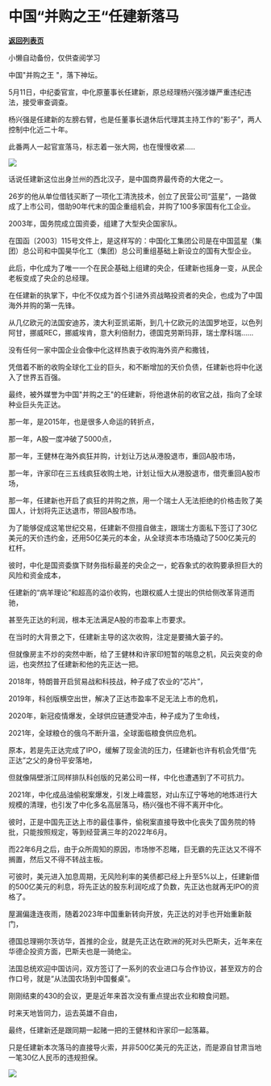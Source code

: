# 中国“并购之王“任建新落马

[**返回列表页**](/gzh/政事堂2019)

小懒自动备份，仅供查阅学习

中国"并购之王 "，落下神坛。  

5月11日，中纪委官宣，中化原董事长任建新，原总经理杨兴强涉嫌严重违纪违法，接受审查调查。

杨兴强是任建新的左膀右臂，也是任董事长退休后代理其主持工作的“影子”，两人控制中化近二十年。

此番两人一起官宣落马，标志着一张大网，也在慢慢收紧.....

![](https://mmbiz.qpic.cn/mmbiz_png/rxhS23yu8cP0IczCtIZZYDxu3icVrIW7D5UuaqqKzxibhiarlak9Znu5DRCVODpc3xe7TiajTLze1yYuibFGxe4WgtA/640?wx_fmt=png&from;=appmsg)

话说任建新这位出身兰州的西北汉子，是中国商界最传奇的大佬之一。  

26岁的他从单位借钱买断了一项化工清洗技术，创立了民营公司“蓝星”，一路做成了上市公司，借助90年代末的国企重组机会，并购了100多家国有化工企业。

2003年，国务院成立国资委，组建了大型央企国家队。  

在国函〔2003〕115号文件上，是这样写的：中国化工集团公司是在中国蓝星（集团）总公司和中国昊华化工（集团）总公司重组基础上新设立的国有大型企业。

此后，中化成为了唯一一个在民企基础上组建的央企，任建新也摇身一变，从民企老板变成了央企的总经理。

在任建新的执掌下，中化不仅成为首个引进外资战略投资者的央企，也成为了中国海外并购的第一先锋。

从几亿欧元的法国安迪苏，澳大利亚凯诺斯，到几十亿欧元的法国罗地亚，以色列阿甘，挪威REC，挪威埃肯，意大利倍耐力，德国克劳斯玛菲，瑞士摩科瑞......

没有任何一家中国企业会像中化这样热衷于收购海外资产和撒钱，  

凭借着不断的收购全球化工业的巨头，和不断增加的天价负债，任建新也将中化送入了世界五百强。

最终，被外媒誉为中国"并购之王"的任建新，将他退休前的收官之战，指向了全球种业巨头先正达。

那一年，是2015年，也是很多人命运的转折点，

那一年，A股一度冲破了5000点，

那一年，王健林在海外疯狂并购，计划让万达从港股退市，重回A股市场，

那一年，许家印在三五线疯狂收购土地，计划让恒大从港股退市，借壳重回A股市场，

那一年，任建新也开启了疯狂的并购之旅，用一个瑞士人无法拒绝的价格击败了美国人，计划将先正达退市，带回A股市场。

为了能够促成这笔世纪交易，任建新不但擅自做主，跟瑞士方面私下签订了30亿美元的天价违约金，还用50亿美元的本金，从全球资本市场撬动了500亿美元的杠杆。  

彼时，中化是国资委旗下财务指标最差的央企之一，蛇吞象式的收购要承担巨大的风险和资金成本，

任建新的“病羊理论”和超高的溢价收购，也跟权威人士提出的供给侧改革背道而驰，

甚至先正达的利润，根本无法满足A股的市盈率上市要求。

在当时的大背景之下，任建新主导的这次收购，注定是要捅大篓子的。

但就像房主不炒的突然中断，给了王健林和许家印短暂的喘息之机，风云突变的命运，也突然拉了任建新和他的先正达一把。

2018年，特朗普开启贸易战和科技战，种子成了农业的“芯片”，  

2019年，科创版横空出世，解决了正达市盈率不足无法上市的危机，

2020年，新冠疫情爆发，全球供应链遭受冲击，种子成为了生命线，

2021年，全球粮仓的俄乌不断升温，全球面临粮食供应危机。

原本，若是先正达完成了IPO，缓解了现金流的压力，任建新也许有机会凭借“先正达”之父的身份平安落地，  

但就像隔壁浙江同样排队科创版的兄弟公司一样，中化也遭遇到了不可抗力。

2021年，中化成品油偷税案爆发，引发上峰震怒，对山东辽宁等地的地炼进行大规模的清理，也引发了中化多名高层落马，杨兴强也不得不离开中化。

彼时，正是中国先正达上市的最佳事件，偷税案直接导致中化丧失了国务院的特批，只能按照规定，等到经营满三年的2022年6月。

而22年6月之后，由于众所周知的原因，市场惨不忍睹，巨无霸的先正达又不得不搁置，然后又不得不转战主板。

可彼时，美元进入加息周期，无风险利率的美债都已经上升至5%以上，任建新借的500亿美元的利息，将先正达的股东利润吃成了负数，先正达也就再无IPO的资格了。

屋漏偏逢连夜雨，随着2023年中国重新转向开放，先正达的对手也开始重新敲门，

德国总理朔尔茨访华，首推的企业，就是先正达在欧洲的死对头巴斯夫，近年来在华德企投资方面，巴斯夫也是一骑绝尘。

法国总统欢迎中国访问，双方签订了一系列的农业进口与合作协议，甚至双方的合作口号，就是“从法国农场到中国餐桌”。

刚刚结束的430的会议，更是近年来首次没有重点提出农业和粮食问题。  

时来天地皆同力，运去英雄不自由，

最终，任建新还是跟同期一起赌一把的王健林和许家印一起落幕。

只是任建新本次落马的直接导火索，并非500亿美元的先正达，而是源自甘肃当地一笔30亿人民币的违规担保。

![](https://mmbiz.qpic.cn/mmbiz_jpg/rxhS23yu8cP0IczCtIZZYDxu3icVrIW7DhicQvGUeQDJ6yM2uduDQGE0ictFjGpkv1Pic37nJ4bzZYTr0dgLQTPWGA/640?wx_fmt=jpeg&from;=appmsg)


